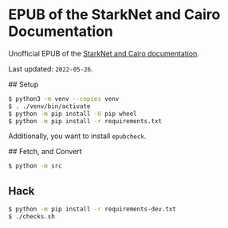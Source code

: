# EPUB of the StarkNet and Cairo Documentation

Unofficial EPUB of the [StarkNet and Cairo documentation](https://www.cairo-lang.org/docs/).

Last updated: `2022-05-26`.

## Setup

```bash
$ python3 -m venv --copies venv
$ . ./venv/bin/activate
$ python -m pip install -U pip wheel
$ python -m pip install -r requirements.txt
```

Additionally, you want to install `epubcheck`.

## Fetch, and Convert

```bash
$ python -m src
```

## Hack

```bash
$ python -m pip install -r requirements-dev.txt
$ ./checks.sh
```